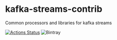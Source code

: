 # kafka-streams-contrib
Common processors and libraries for kafka streams

[![Actions Status](https://github.com/birdayz/kafka-streams-contrib/workflows/Java%20CI%20with%20Gradle/badge.svg)](https://github.com/birdayz/kafka-streams-contrib/actions)
![Bintray](https://img.shields.io/bintray/v/birdayz/oss-releases/kafka-streams-contrib)
